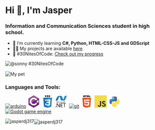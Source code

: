 # Hi 👋, I'm Jasper
### Information and Communication Sciences student in high school.

- 🌱 I’m currently learning **C#, Python, HTML-CSS-JS and GDScript**
- 👨‍💻 My projects are available [here](https://jasperdejonghe.vercel.app)
- 💜 #30NitesOfCode: [Check out my progress](https://codedex.io/@CyberPenguin/30-nites-of-code)  

![@sonny #30NitesOfCode](https://codedex.io/api/petStatus?user=CyberPenguin)

<img align="center" alt="My pet" width="200" src="https://www.codedex.io/images/code-nights/baby-neutral-dragon.gif">

### Languages and Tools:

<p align="left">
  <a href="https://www.arduino.cc/" target="_blank"> <img src="https://cdn.worldvectorlogo.com/logos/arduino-1.svg" alt="arduino" width="40" height="40"/></a>
  <a href="https://www.w3schools.com/cs/" target="_blank"> <img src="https://raw.githubusercontent.com/devicons/devicon/master/icons/csharp/csharp-original.svg" alt="csharp" width="40" height="40"/></a>
  <a href="https://www.w3schools.com/css/" target="_blank"> <img src="https://raw.githubusercontent.com/devicons/devicon/master/icons/css3/css3-original-wordmark.svg" alt="css3" width="40" height="40"/></a>
  <a href="https://dotnet.microsoft.com/" target="_blank"> <img src="https://raw.githubusercontent.com/devicons/devicon/master/icons/dot-net/dot-net-original-wordmark.svg" alt="dotnet" width="40" height="40"/></a>
  <a href="https://git-scm.com/" target="_blank"> <img src="https://www.vectorlogo.zone/logos/git-scm/git-scm-icon.svg" alt="git" width="40" height="40"/></a>
  <a href="https://www.w3.org/html/" target="_blank"> <img src="https://raw.githubusercontent.com/devicons/devicon/master/icons/html5/html5-original-wordmark.svg" alt="html5" width="40" height="40"/></a>
  <a href="https://developer.mozilla.org/en-US/docs/Web/JavaScript" target="_blank"> <img src="https://raw.githubusercontent.com/devicons/devicon/master/icons/javascript/javascript-original.svg" alt="javascript" width="40" height="40"/></a>
  <a href="https://www.python.org" target="_blank"> <img src="https://raw.githubusercontent.com/devicons/devicon/master/icons/python/python-original.svg" alt="python" width="40" height="40"/></a>
  <a href="https://godotengine.org" target="_blank"> <img src="https://upload.wikimedia.org/wikipedia/commons/6/6a/Godot_icon.svg" alt="Godot game engine" width="40" height="40"/></a>
</p>
<img align="left" height=150 src="https://github-readme-stats.vercel.app/api/top-langs?username=jasperdj317&show_icons=true&locale=en&layout=compact" alt="jasperdj317" />
<img align="center" height=150 src="https://github-readme-stats.vercel.app/api?username=jasperdj317&show_icons=true&locale=en" alt="jasperdj317" />
